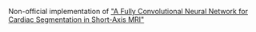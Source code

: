 Non-official implementation of ["A Fully Convolutional Neural Network for Cardiac Segmentation in Short-Axis MRI"](https://arxiv.org/abs/1604.00494 )
